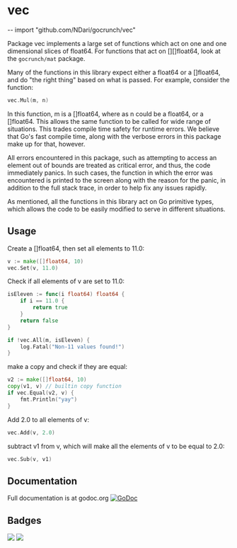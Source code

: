 # vec
--
    import "github.com/NDari/gocrunch/vec"

Package vec implements a large set of functions which act on one and one
dimensional slices of float64. For functions that act on [][]float64,
look at the `gocrunch/mat` package.

Many of the functions in this library expect either a float64 or a []float64,
and do "the right thing" based on what is passed. For example, consider the
function:

```go
vec.Mul(m, n)
```
In this function, m is a []float64, where as n could be a float64, or a
[]float64. This allows the same function to be called
for wide range of situations. This trades compile time safety for runtime errors.
We believe that Go's fast compile time, along with the verbose errors in this
package make up for that, however.

All errors encountered in this package, such as attempting to access an
element out of bounds are treated as critical error, and thus, the code
immediately panics. In such cases, the function in which the error was
encountered is printed to the screen along with the reason for the panic,
in addition to the full stack trace, in order to help fix any issues
rapidly.

As mentioned, all the functions in this library act on Go primitive types,
which allows the code to be easily modified to serve in different situations.

## Usage

Create a []float64, then set all elements to 11.0:

```go
v := make([]float64, 10)
vec.Set(v, 11.0)
```
Check if all elements of v are set to 11.0:

```go
isEleven := func(i float64) float64 {
    if i == 11.0 {
        return true
    }
    return false
}

if !vec.All(m, isEleven) {
    log.Fatal("Non-11 values found!")
}
```
make a copy and check if they are equal:

```go
v2 := make([]float64, 10)
copy(v1, v) // builtin copy function
if vec.Equal(v2, v) {
    fmt.Println("yay")
}
```
Add 2.0 to all elements of v:

```go
vec.Add(v, 2.0)
```
subtract v1 from v, which will make all the elements of v to be equal to 2.0:

```go
vec.Sub(v, v1)
```

## Documentation

Full documentation is at godoc.org [![GoDoc](https://godoc.org/github.com/NDari/gocrunch/vec?status.svg)](https://godoc.org/github.com/NDari/gocrunch/vec)

## Badges

![](https://img.shields.io/badge/license-MIT-blue.svg)
![](https://img.shields.io/badge/status-stable-green.svg)

